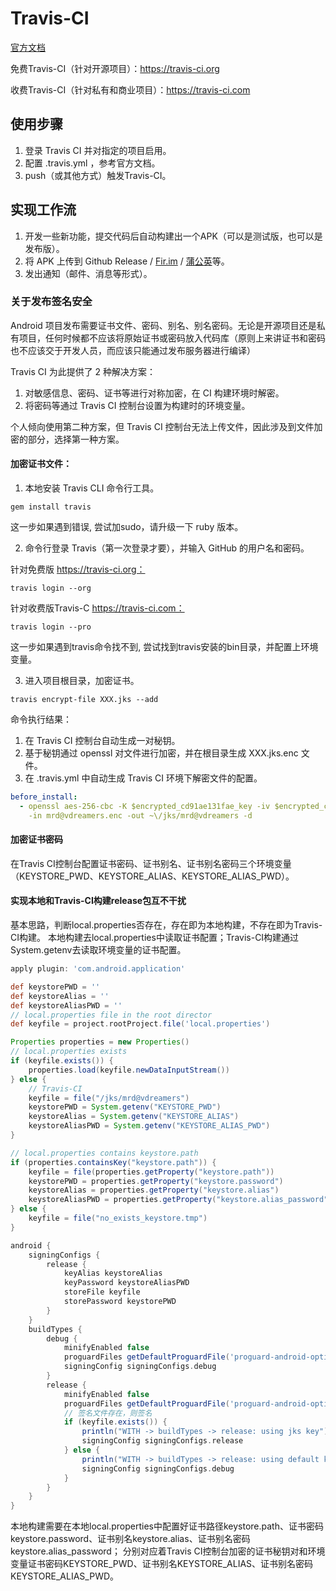 # Travis-CI

[官方文档](https://docs.travis-ci.com/)

免费Travis-CI（针对开源项目）：https://travis-ci.org

收费Travis-CI（针对私有和商业项目）：https://travis-ci.com

## 使用步骤

1. 登录 Travis CI 并对指定的项目启用。
2. 配置 .travis.yml ，参考官方文档。
3. push（或其他方式）触发Travis-CI。

## 实现工作流

1. 开发一些新功能，提交代码后自动构建出一个APK（可以是测试版，也可以是发布版）。
2. 将 APK 上传到 Github Release / [Fir.im](https://fir.im/) / [蒲公英](https://www.pgyer.com/)等。
3. 发出通知（邮件、消息等形式）。

### 关于发布签名安全

Android 项目发布需要证书文件、密码、别名、别名密码。无论是开源项目还是私有项目，任何时候都不应该将原始证书或密码放入代码库（原则上来讲证书和密码也不应该交于开发人员，而应该只能通过发布服务器进行编译）

Travis CI 为此提供了 2 种解决方案：

1. 对敏感信息、密码、证书等进行对称加密，在 CI 构建环境时解密。
2. 将密码等通过 Travis CI 控制台设置为构建时的环境变量。

个人倾向使用第二种方案，但 Travis CI 控制台无法上传文件，因此涉及到文件加密的部分，选择第一种方案。

#### 加密证书文件：

1. 本地安装 Travis CLI 命令行工具。

```shell
gem install travis
```

这一步如果遇到错误, 尝试加sudo，请升级一下 ruby 版本。


2. 命令行登录 Travis（第一次登录才要），并输入 GitHub 的用户名和密码。

针对免费版 https://travis-ci.org：

```shell
travis login --org
```

针对收费版Travis-C https://travis-ci.com：

```shell
travis login --pro
```

这一步如果遇到travis命令找不到, 尝试找到travis安装的bin目录，并配置上环境变量。

3. 进入项目根目录，加密证书。

```shell
travis encrypt-file XXX.jks --add
```

命令执行结果：
1. 在 Travis CI 控制台自动生成一对秘钥。
2. 基于秘钥通过 openssl 对文件进行加密，并在根目录生成 XXX.jks.enc 文件。
3. 在 .travis.yml 中自动生成 Travis CI 环境下解密文件的配置。

```yml
before_install:
  - openssl aes-256-cbc -K $encrypted_cd91ae131fae_key -iv $encrypted_cd91ae131fae_iv
    -in mrd@vdreamers.enc -out ~\/jks/mrd@vdreamers -d
```

#### 加密证书密码

在Travis CI控制台配置证书密码、证书别名、证书别名密码三个环境变量（KEYSTORE_PWD、KEYSTORE_ALIAS、KEYSTORE_ALIAS_PWD）。

#### 实现本地和Travis-CI构建release包互不干扰

基本思路，判断local.properties否存在，存在即为本地构建，不存在即为Travis-CI构建。
本地构建去local.properties中读取证书配置；Travis-CI构建通过System.getenv去读取环境变量的证书配置。

```gradle
apply plugin: 'com.android.application'

def keystorePWD = ''
def keystoreAlias = ''
def keystoreAliasPWD = ''
// local.properties file in the root director
def keyfile = project.rootProject.file('local.properties')

Properties properties = new Properties()
// local.properties exists
if (keyfile.exists()) {
    properties.load(keyfile.newDataInputStream())
} else {
    // Travis-CI
    keyfile = file("/jks/mrd@vdreamers")
    keystorePWD = System.getenv("KEYSTORE_PWD")
    keystoreAlias = System.getenv("KEYSTORE_ALIAS")
    keystoreAliasPWD = System.getenv("KEYSTORE_ALIAS_PWD")
}

// local.properties contains keystore.path
if (properties.containsKey("keystore.path")) {
    keyfile = file(properties.getProperty("keystore.path"))
    keystorePWD = properties.getProperty("keystore.password")
    keystoreAlias = properties.getProperty("keystore.alias")
    keystoreAliasPWD = properties.getProperty("keystore.alias_password")
} else {
    keyfile = file("no_exists_keystore.tmp")
}

android {
    signingConfigs {
        release {
            keyAlias keystoreAlias
            keyPassword keystoreAliasPWD
            storeFile keyfile
            storePassword keystorePWD
        }
    }
    buildTypes {
        debug {
            minifyEnabled false
            proguardFiles getDefaultProguardFile('proguard-android-optimize.txt'), 'proguard-rules.pro'
            signingConfig signingConfigs.debug
        }
        release {
            minifyEnabled false
            proguardFiles getDefaultProguardFile('proguard-android-optimize.txt'), 'proguard-rules.pro'
            // 签名文件存在，则签名
            if (keyfile.exists()) {
                println("WITH -> buildTypes -> release: using jks key")
                signingConfig signingConfigs.release
            } else {
                println("WITH -> buildTypes -> release: using default key")
                signingConfig signingConfigs.debug
            }
        }
    }
}
```

本地构建需要在本地local.properties中配置好证书路径keystore.path、证书密码keystore.password、证书别名keystore.alias、证书别名密码keystore.alias_password；
分别对应着Travis CI控制台加密的证书秘钥对和环境变量证书密码KEYSTORE_PWD、证书别名KEYSTORE_ALIAS、证书别名密码KEYSTORE_ALIAS_PWD。